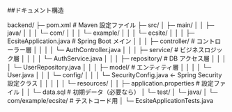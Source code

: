 ##ドキュメント構造

backend/
├─ pom.xml                        # Maven 設定ファイル
├─ src/
│  ├─ main/
│  │  ├─ java/
│  │  │  └─ com/
│  │  │     └─ example/
│  │  │        └─ ecsite/
│  │  │           ├─ EcsiteApplication.java     # Spring Boot メイン
│  │  │           ├─ controller/                # コントローラー層
│  │  │           │  └─ AuthController.java
│  │  │           ├─ service/                   # ビジネスロジック層
│  │  │           │  └─ AuthService.java
│  │  │           ├─ repository/                # DB アクセス層
│  │  │           │  └─ UserRepository.java
│  │  │           ├─ model/                     # エンティティ層
│  │  │           │   └─ User.java
│  │  │           └─ config/
│  │  │               └─ SecurityConfig.java     ← Spring Security 設定クラス
│  │  │ 
│  │  └─ resources/
│  │     ├─ application.properties              # 設定ファイル
│  │     └─ data.sql                            # 初期データ（必要なら）
│  └─ test/
│     └─ java/
│        └─ com/example/ecsite/                 # テストコード用
│           └─ EcsiteApplicationTests.java